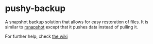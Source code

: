pushy-backup
============

A snapshot backup solution that allows for easy restoration of files. It is similar to [rsnapshot](http://www.rsnapshot.org/) except that it pushes data instead of pulling it.

For further help, check [the wiki](https://github.com/theHilikus/pushy-backup/wiki)
